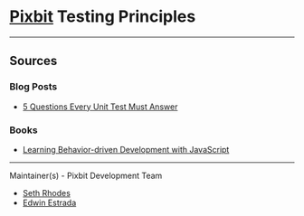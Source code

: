 # [Pixbit](http://thinkpixbit.com) Testing Principles
-----
## Sources
### Blog Posts
+ [5 Questions Every Unit Test Must Answer](https://medium.com/javascript-scene/what-every-unit-test-needs-f6cd34d9836d#.78mzcz8ku)

### Books
  + [Learning Behavior-driven Development with JavaScript](https://www.amazon.com/dp/B00TU3CXC6/ref=nav_timeline_asin?_encoding=UTF8&psc=1)  


-----
Maintainer(s) - Pixbit Development Team
+ [Seth Rhodes](http://twitter.com/sirhodes)
+ [Edwin Estrada](http://twitter.com/edwin_estrada)
